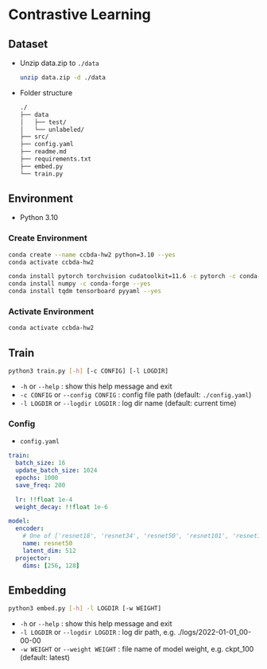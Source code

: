 # Contrastive Learning

## Dataset

- Unzip data.zip to `./data`

    ```sh
    unzip data.zip -d ./data
    ```

- Folder structure

    ```txt
    ./
    ├── data
    │   ├── test/
    │   └── unlabeled/
    ├── src/
    ├── config.yaml
    ├── readme.md
    ├── requirements.txt
    ├── embed.py
    └── train.py
    ```

## Environment

- Python 3.10

### Create Environment

```sh
conda create --name ccbda-hw2 python=3.10 --yes
conda activate ccbda-hw2

conda install pytorch torchvision cudatoolkit=11.6 -c pytorch -c conda-forge --yes
conda install numpy -c conda-forge --yes
conda install tqdm tensorboard pyyaml --yes
```

### Activate Environment

```sh
conda activate ccbda-hw2
```

## Train

```sh
python3 train.py [-h] [-c CONFIG] [-l LOGDIR]
```

- `-h` or `--help` : show this help message and exit
- `-c CONFIG` or `--config CONFIG` : config file path (default: `./config.yaml`)
- `-l LOGDIR` or `--logdir LOGDIR` : log dir name (default: current time)

### Config

- `config.yaml`

```yaml
train:
  batch_size: 16
  update_batch_size: 1024
  epochs: 1000
  save_freq: 200

  lr: !!float 1e-4
  weight_decay: !!float 1e-6

model:
  encoder:
    # One of ['resnet18', 'resnet34', 'resnet50', 'resnet101', 'resnet152']
    name: resnet50
    latent_dim: 512
  projector:
    dims: [256, 128]
```

## Embedding

```sh
python3 embed.py [-h] -l LOGDIR [-w WEIGHT]
```

- `-h` or `--help` : show this help message and exit
- `-l LOGDIR` or `--logdir LOGDIR` : log dir path, e.g. ./logs/2022-01-01_00-00-00
- `-w WEIGHT` or `--weight WEIGHT` : file name of model weight, e.g. ckpt_100 (default: latest)
